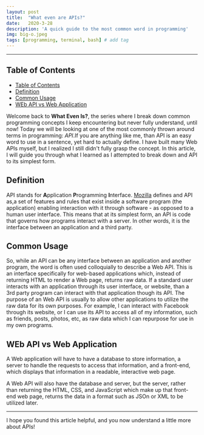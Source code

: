 ```yaml
---
layout: post
title:  "What even are APIs?"
date:   2020-3-28
description: 'A quick guide to the most common word in programming'
img: big-o.jpeg
tags: [programming, terminal, bash] # add tag
---
```

---

## Table of Contents

- [Table of Contents](#table-of-contents)
- [Definition](#definition)
- [Common Usage](#common-usage)
- [WEb API vs Web Application](#web-api-vs-web-application)

Welcome back to **What Even Is?**, the series where I break down common programming concepts I keep encountering but never fully understand, until now! Today we will be looking at one of the most commonly thrown around terms in programming: *API*.If you are anything like me, than API is an easy word to use in a sentence, yet hard to actually define. I have built many Web APIs myself, but I realized I still didn't fully grasp the concept. In this article, I will guide you through what I learned as I attempted to break down and API to its simplest form.

## Definition

API stands for **A**pplication **P**rogramming **I**nterface. [Mozilla](https://developer.mozilla.org/en-US/docs/Glossary/API) defines and API as,a set of features and rules that exist inside a software program (the application) enabling interaction with it through software - as opposed to a human user interface. This means that at its simplest form, an API is code that governs how programs interact with a server. In other words, it is the interface between an application and a third party.

## Common Usage

So, while an API can be any interface between an application and another program, the word is often used colloquially to describe a Web API. This is an interface specifically for web-based applications which, instead of returning HTML to render a Web page, returns raw data. If a standard user interacts with an application through its user interface, or website, than a 3rd party program can interact with that application though its API. The purpose of an Web API is usually to allow other applications to utilize the raw data for its own purposes. For example, I can interact with Facebook through its website, or I can use its API to access all of my information, such as friends, posts, photos, etc, as raw data which I can repurpose for use in my own programs.

## WEb API vs Web Application

A Web application will have to have a database to store information, a server to handle the requests to access that information, and a front-end, which displays that information in a readable, interactive web page.

A Web API will also have the database and server, but the server, rather than returning the HTML, CSS, and JavaScript which make up that front-end web page, returns the data in a format such as JSOn or XML to be utilized later.

---

I hope you found this article helpful, and you now understand a little more about APIs!
